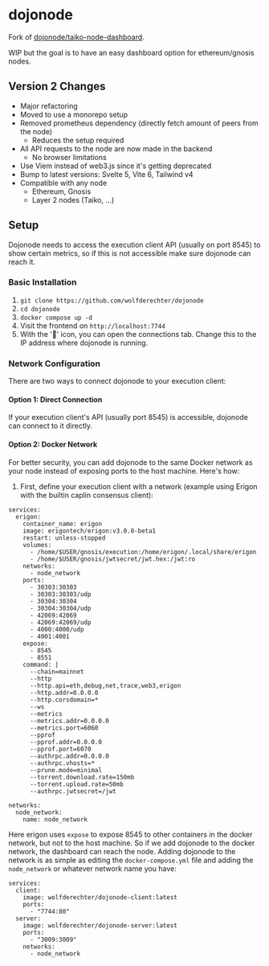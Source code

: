 # dojonode

Fork of [dojonode/taiko-node-dashboard](https://github.com/dojonode/taiko-node-dashboard).

WIP but the goal is to have an easy dashboard option for ethereum/gnosis nodes.

## Version 2 Changes

- Major refactoring
- Moved to use a monorepo setup
- Removed prometheus dependency (directly fetch amount of peers from the node)
  - Reduces the setup required
- All API requests to the node are now made in the backend
  - No browser limitations
- Use Viem instead of web3.js since it's getting deprecated
- Bump to latest versions: Svelte 5, Vite 6, Tailwind v4
- Compatible with any node
  - Ethereum, Gnosis
  - Layer 2 nodes (Taiko, ...)

## Setup

Dojonode needs to access the execution client API (usually on port 8545) to show certain metrics, so if this is not accessible make sure dojonode can reach it.

### Basic Installation

1. `git clone https://github.com/wolfderechter/dojonode`
2. `cd dojonode`
3. `docker compose up -d`
4. Visit the frontend on `http://localhost:7744`
5. With the '📡' icon, you can open the connections tab. Change this to the IP address where dojonode is running.

### Network Configuration

There are two ways to connect dojonode to your execution client:

#### Option 1: Direct Connection

If your execution client's API (usually port 8545) is accessible, dojonode can connect to it directly.

#### Option 2: Docker Network

For better security, you can add dojonode to the same Docker network as your node instead of exposing ports to the host machine. Here's how:

1. First, define your execution client with a network (example using Erigon with the builtin caplin consensus client):

```docker
services:
  erigon:
    container_name: erigon
    image: erigontech/erigon:v3.0.0-beta1
    restart: unless-stopped
    volumes:
      - /home/$USER/gnosis/execution:/home/erigon/.local/share/erigon
      - /home/$USER/gnosis/jwtsecret/jwt.hex:/jwt:ro
    networks:
      - node_network
    ports:
      - 30303:30303
      - 30303:30303/udp
      - 30304:30304
      - 30304:30304/udp
      - 42069:42069
      - 42069:42069/udp
      - 4000:4000/udp
      - 4001:4001
    expose:
      - 8545
      - 8551
    command: |
      --chain=mainnet
      --http
      --http.api=eth,debug,net,trace,web3,erigon
      --http.addr=0.0.0.0
      --http.corsdomain=*
      --ws
      --metrics
      --metrics.addr=0.0.0.0
      --metrics.port=6060
      --pprof
      --pprof.addr=0.0.0.0
      --pprof.port=6070
      --authrpc.addr=0.0.0.0
      --authrpc.vhosts=*
      --prune.mode=minimal
      --torrent.download.rate=150mb
      --torrent.upload.rate=50mb
      --authrpc.jwtsecret=/jwt

networks:
  node_network:
    name: node_network
```

Here erigon uses `expose` to expose 8545 to other containers in the docker network, but not to the host machine. So if we add dojonode to the docker network, the dashboard can reach the node. Adding dojonode to the network is as simple as editing the `docker-compose.yml` file and adding the `node_network` or whatever network name you have:

```docker
services:
  client:
    image: wolfderechter/dojonode-client:latest
    ports:
      - "7744:80"
  server:
    image: wolfderechter/dojonode-server:latest
    ports:
      - "3009:3009"
    networks:
      - node_network
```
